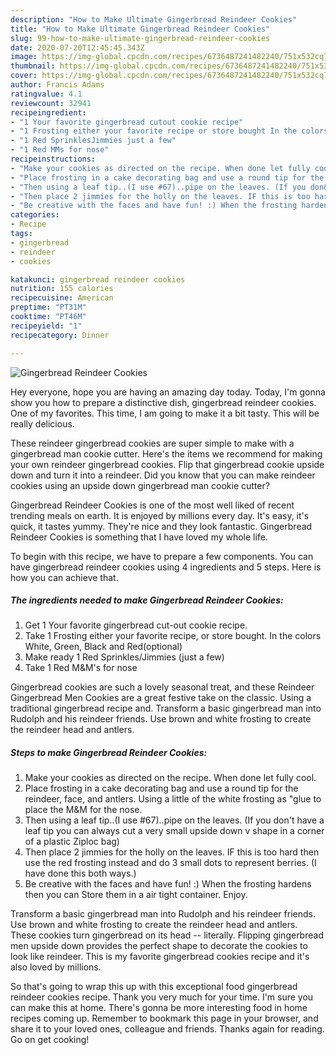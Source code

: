 ```yaml
---
description: "How to Make Ultimate Gingerbread Reindeer Cookies"
title: "How to Make Ultimate Gingerbread Reindeer Cookies"
slug: 99-how-to-make-ultimate-gingerbread-reindeer-cookies
date: 2020-07-20T12:45:45.343Z
image: https://img-global.cpcdn.com/recipes/6736487241482240/751x532cq70/gingerbread-reindeer-cookies-recipe-main-photo.jpg
thumbnail: https://img-global.cpcdn.com/recipes/6736487241482240/751x532cq70/gingerbread-reindeer-cookies-recipe-main-photo.jpg
cover: https://img-global.cpcdn.com/recipes/6736487241482240/751x532cq70/gingerbread-reindeer-cookies-recipe-main-photo.jpg
author: Francis Adams
ratingvalue: 4.1
reviewcount: 32941
recipeingredient:
- "1 Your favorite gingerbread cutout cookie recipe"
- "1 Frosting either your favorite recipe or store bought In the colors White Green Black and Redoptional"
- "1 Red SprinklesJimmies just a few"
- "1 Red MMs for nose"
recipeinstructions:
- "Make your cookies as directed on the recipe. When done let fully cool."
- "Place frosting in a cake decorating bag and use a round tip for the reindeer, face, and antlers. Using a little of the white frosting as &#34;glue to place the M&amp;M for the nose."
- "Then using a leaf tip..(I use #67)..pipe on the leaves. (If you don&#39;t have a leaf tip you can always cut a very small upside down v shape in a corner of a plastic Ziploc bag)"
- "Then place 2 jimmies for the holly on the leaves. IF this is too hard then use the red frosting instead and do 3 small dots to represent berries. (I have done this both ways.)"
- "Be creative with the faces and have fun! :) When the frosting hardens then you can Store them in a air tight container. Enjoy."
categories:
- Recipe
tags:
- gingerbread
- reindeer
- cookies

katakunci: gingerbread reindeer cookies 
nutrition: 155 calories
recipecuisine: American
preptime: "PT31M"
cooktime: "PT46M"
recipeyield: "1"
recipecategory: Dinner

---
```



![Gingerbread Reindeer Cookies](https://img-global.cpcdn.com/recipes/6736487241482240/751x532cq70/gingerbread-reindeer-cookies-recipe-main-photo.jpg)

Hey everyone, hope you are having an amazing day today. Today, I'm gonna show you how to prepare a distinctive dish, gingerbread reindeer cookies. One of my favorites. This time, I am going to make it a bit tasty. This will be really delicious.

These reindeer gingerbread cookies are super simple to make with a gingerbread man cookie cutter. Here&#39;s the items we recommend for making your own reindeer gingerbread cookies. Flip that gingerbread cookie upside down and turn it into a reindeer. Did you know that you can make reindeer cookies using an upside down gingerbread man cookie cutter?

Gingerbread Reindeer Cookies is one of the most well liked of recent trending meals on earth. It is enjoyed by millions every day. It's easy, it's quick, it tastes yummy. They're nice and they look fantastic. Gingerbread Reindeer Cookies is something that I have loved my whole life.


To begin with this recipe, we have to prepare a few components. You can have gingerbread reindeer cookies using 4 ingredients and 5 steps. Here is how you can achieve that.

<!--inarticleads1-->

##### The ingredients needed to make Gingerbread Reindeer Cookies:

1. Get 1 Your favorite gingerbread cut-out cookie recipe.
1. Take 1 Frosting either your favorite recipe, or store bought. In the colors White, Green, Black and Red(optional)
1. Make ready 1 Red Sprinkles/Jimmies (just a few)
1. Take 1 Red M&amp;M&#39;s for nose


Gingerbread cookies are such a lovely seasonal treat, and these Reindeer Gingerbread Men Cookies are a great festive take on the classic. Using a traditional gingerbread recipe and. Transform a basic gingerbread man into Rudolph and his reindeer friends. Use brown and white frosting to create the reindeer head and antlers. 

<!--inarticleads2-->

##### Steps to make Gingerbread Reindeer Cookies:

1. Make your cookies as directed on the recipe. When done let fully cool.
1. Place frosting in a cake decorating bag and use a round tip for the reindeer, face, and antlers. Using a little of the white frosting as &#34;glue to place the M&amp;M for the nose.
1. Then using a leaf tip..(I use #67)..pipe on the leaves. (If you don&#39;t have a leaf tip you can always cut a very small upside down v shape in a corner of a plastic Ziploc bag)
1. Then place 2 jimmies for the holly on the leaves. IF this is too hard then use the red frosting instead and do 3 small dots to represent berries. (I have done this both ways.)
1. Be creative with the faces and have fun! :) When the frosting hardens then you can Store them in a air tight container. Enjoy.


Transform a basic gingerbread man into Rudolph and his reindeer friends. Use brown and white frosting to create the reindeer head and antlers. These cookies turn gingerbread on its head -- literally. Flipping gingerbread men upside down provides the perfect shape to decorate the cookies to look like reindeer. This is my favorite gingerbread cookies recipe and it&#39;s also loved by millions. 

So that's going to wrap this up with this exceptional food gingerbread reindeer cookies recipe. Thank you very much for your time. I'm sure you can make this at home. There's gonna be more interesting food in home recipes coming up. Remember to bookmark this page in your browser, and share it to your loved ones, colleague and friends. Thanks again for reading. Go on get cooking!
